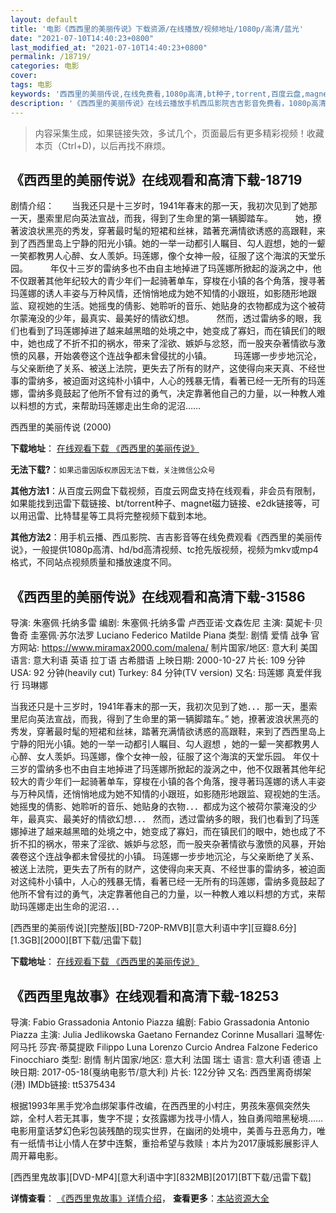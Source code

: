 ```yaml
---
layout: default
title: '电影《西西里的美丽传说》下载资源/在线播放/视频地址/1080p/高清/蓝光'
date: "2021-07-10T14:40:23+0800"
last_modified_at: "2021-07-10T14:40:23+0800"
permalink: /18719/
categories: 电影
cover:
tags: 电影
keywords: '西西里的美丽传说,在线免费看,1080p高清,bt种子,torrent,百度云盘,magnet,磁力链,迅雷下载资源'
description: '《西西里的美丽传说》在线云播放手机西瓜影院吉吉影音免费看，1080p高清bd/hd未删减完整版和tc抢先枪版，mkv/mp4格式，附带bt/torrent种子、magnet/磁力链、百度云盘、网盘资源迅雷下载链接'
---
```


>内容采集生成，如果链接失效，多试几个，页面最后有更多精彩视频！收藏本页（Ctrl+D)，以后再找不麻烦。


## 《西西里的美丽传说》在线观看和高清下载-18719

剧情介绍：　　当我还只是十三岁时，1941年春末的那一天，我初次见到了她那一天，墨索里尼向英法宣战，而我，得到了生命里的第一辆脚踏车。  　　她，撩著波浪状黑亮的秀发，穿著最时髦的短裙和丝袜，踏著充满情欲诱惑的高跟鞋，来到了西西里岛上宁静的阳光小镇。她的一举一动都引人瞩目、勾人遐想，她的一颦一笑都教男人心醉、女人羡妒。玛莲娜，像个女神一般，征服了这个海滨的天堂乐园。  　　年仅十三岁的雷纳多也不由自主地掉进了玛莲娜所掀起的漩涡之中，他不仅跟著其他年纪较大的青少年们一起骑著单车，穿梭在小镇的各个角落，搜寻著玛莲娜的诱人丰姿与万种风情，还悄悄地成为她不知情的小跟班，如影随形地跟监、窥视她的生活。她摇曳的倩影、她聆听的音乐、她贴身的衣物都成为这个被荷尔蒙淹没的少年，最真实、最美好的情欲幻想。  　　然而，透过雷纳多的眼，我们也看到了玛莲娜掉进了越来越黑暗的处境之中，她变成了寡妇，而在镇民们的眼中，她也成了不折不扣的祸水，带来了淫欲、嫉妒与忿怒，而一股夹杂著情欲与激愤的风暴，开始袭卷这个连战争都未曾侵扰的小镇。  　　玛莲娜一步步地沉沦，与父亲断绝了关系、被送上法院，更失去了所有的财产，这使得向来天真、不经世事的雷纳多，被迫面对这纯朴小镇中，人心的残暴无情，看著已经一无所有的玛莲娜，雷纳多竟鼓起了他所不曾有过的勇气，决定靠著他自己的力量，以一种教人难以料想的方式，来帮助玛莲娜走出生命的泥沼……


西西里的美丽传说 (2000)

**下载地址**： [在线观看下载 《西西里的美丽传说》](https://www.btbtdy.me/btdy/dy2779.html) 


**无法下载?**：`如果迅雷因版权原因无法下载，关注微信公众号 `

**其他方法1**：从百度云网盘下载视频，百度云网盘支持在线观看，非会员有限制，如果能找到迅雷下载链接、bt/torrent种子、magnet磁力链接、e2dk链接等，可以用迅雷、比特彗星等工具将完整视频下载到本地。

**其他方法2**：用手机云播、西瓜影院、吉吉影音等在线免费观看《西西里的美丽传说》，一般提供1080p高清、hd/bd高清视频、tc抢先版视频，视频为mkv或mp4格式，不同站点视频质量和播放速度不同。


## 《西西里的美丽传说》在线观看和高清下载-31586

导演: 朱塞佩·托纳多雷 编剧: 朱塞佩·托纳多雷 卢西亚诺·文森佐尼 主演: 莫妮卡·贝鲁奇 圭塞佩·苏尔法罗 Luciano Federico Matilde Piana 类型: 剧情 爱情 战争 官方网站: https://www.miramax2000.com/malena/ 制片国家/地区: 意大利 美国 语言: 意大利语 英语 拉丁语 古希腊语 上映日期: 2000-10-27 片长: 109 分钟 USA: 92 分钟(heavily cut) Turkey: 84 分钟(TV version) 又名: 玛莲娜 真爱伴我行 玛琳娜

当我还只是十三岁时，1941年春末的那一天，我初次见到了她．．．那一天，墨索里尼向英法宣战，而我，得到了生命里的第一辆脚踏车。” 她，撩著波浪状黑亮的秀发，穿著最时髦的短裙和丝袜，踏著充满情欲诱惑的高跟鞋，来到了西西里岛上宁静的阳光小镇。她的一举一动都引人瞩目、勾人遐想 ，她的一颦一笑都教男人心醉、女人羡妒。玛莲娜，像个女神一般，征服了这个海滨的天堂乐园。 年仅十三岁的雷纳多也不由自主地掉进了玛莲娜所掀起的漩涡之中，他不仅跟著其他年纪较大的青少年们一起骑著单车，穿梭在小镇的各个角落，搜寻著玛莲娜的诱人丰姿与万种风情，还悄悄地成为她不知情的小跟班，如影随形地跟监、窥视她的生活。她摇曳的倩影、她聆听的音乐、她贴身的衣物．．．都成为这个被荷尔蒙淹没的少年，最真实、最美好的情欲幻想．．． 然而，透过雷纳多的眼，我们也看到了玛莲娜掉进了越来越黑暗的处境之中，她变成了寡妇，而在镇民们的眼中，她也成了不折不扣的祸水，带来了淫欲、嫉妒与忿怒，而一股夹杂著情欲与激愤的风暴，开始袭卷这个连战争都未曾侵扰的小镇。 玛莲娜一步步地沉沦，与父亲断绝了关系、被送上法院，更失去了所有的财产，这使得向来天真、不经世事的雷纳多，被迫面对这纯朴小镇中，人心的残暴无情，看著已经一无所有的玛莲娜，雷纳多竟鼓起了他所不曾有过的勇气，决定靠著他自己的力量，以一种教人难以料想的方式，来帮助玛莲娜走出生命的泥沼．．．


[西西里的美丽传说][完整版][BD-720P-RMVB][意大利语中字][豆瓣8.6分][1.3GB][2000][BT下载/迅雷下载]

**下载地址**： [在线观看下载 《西西里的美丽传说》](https://www.btdx8.com/torrent/malena_2000.html) 


## 《西西里鬼故事》在线观看和高清下载-18253

导演: Fabio Grassadonia Antonio Piazza 编剧: Fabio Grassadonia Antonio Piazza 主演: Julia Jedlikowska Gaetano Fernandez Corinne Musallari 温琴佐·阿马托 莎宾·蒂莫提欧 Filippo Luna Lorenzo Curcio Andrea Falzone Federico Finocchiaro 类型: 剧情 制片国家/地区: 意大利 法国 瑞士 语言: 意大利语 德语 上映日期: 2017-05-18(戛纳电影节/意大利) 片长: 122分钟 又名: 西西里离奇绑架(港) IMDb链接: tt5375434

根据1993年黑手党冷血绑架事件改编，在西西里的小村庄，男孩朱塞佩突然失踪，全村人若无其事，隻字不提；女孩露娜为找寻小情人，独自勇闯暗黑秘境……电影用童话梦幻色彩包装残酷的现实世界，在幽闭的处境中，美善与丑恶角力，唯有一纸情书让小情人在梦中连繫，重拾希望与救赎﹗本片为2017康城影展影评人周开幕电影。


[西西里鬼故事][DVD-MP4][意大利语中字][832MB][2017][BT下载/迅雷下载]

**详情查看**： [《西西里鬼故事》详情介绍](/movie/18253/)， **查看更多**：[本站资源大全](/movie/t/all/)

